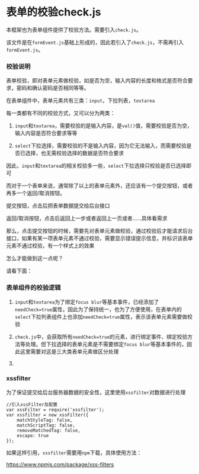 # 表单的校验check.js

本框架也为表单组件提供了校验方法。需要引入`check.js`。

该文件是在`formEvent.js`基础上形成的，因此若引入了`check.js`，不需再引入`formEvent.js`。

### 校验说明

表单校验，即对表单元素做校验，如是否为空，输入内容的长度和格式是否符合要求，密码和确认密码是否相同等等。

在表单组件中，表单元素共有三类：`input`，下拉列表，`textarea`

每一类都有不同的校验方式，又可以分为两类：

1. `input`和`textarea`，需要校验的是输入内容，是`val()`值，需要校验是否为空，输入内容是否符合要求等等

2. `select`下拉选择，需要校验的不是输入内容，因为它无法输入，而需要校验是否已选择，也无需校验选择的数据是否符合要求

因此，`input`和`textarea`的相关校验多一些，`select`下拉选择只校验是否已选择即可

而对于一个表单来说，通常除了以上的表单元素外，还应该有一个提交按钮，或者再多一个返回/取消按钮。

提交按钮，点击后把表单数据提交给后台接口

返回/取消按钮，点击后返回上一步或者返回上一页或者……具体看需求

那么，点击提交按钮的时候，需要先对表单元素做校验，通过校验后才能请求后台接口，如果有某一项表单元素不通过校验，需要显示错误提示信息，并标识该表单元素不通过校验，有一个样式上的效果

怎么才能做到这一点呢？

请看下面：

### 表单组件的校验逻辑

1. `input`和`textarea`为了绑定`focus blur`等基本事件，已经添加了`needCheck=true`属性，因此为了保持统一，也为了方便使用，在表单内的`select`下拉列表组件上也添加`needCheck=true`属性，表示该表单元素需要做校验

2. `check.js`中，会获取所有`needCheck=true`的元素，进行绑定事件、绑定校验方法等处理。但下拉选择的表单元素是不需要绑定`focus blur`等基本事件的，因此这里需要对这是三大类表单元素做区分处理

3. 



### xssfilter

为了保证提交给后台服务器数据的安全性，这里使用`xssfilter`对数据进行处理

```
//引入xssFilter及配置
var xssFilter = require('xssfilter');
var xssfilter = new xssFilter({
    matchStyleTag: false,
    matchScriptTag: false,
    removeMatchedTag: false,
    escape: true
});
```

如果这样引用，`xssfilter`需要用`npm`下载，具体使用方法：

https://www.npmjs.com/package/xss-filters